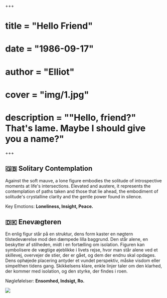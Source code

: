 +++
# title = "Hello Friend"
# date = "1986-09-17"
# author = "Elliot"
# cover = "img/1.jpg"
# description = "\"Hello, friend?\" That's lame. Maybe I should give you a name?"
+++


## 🇬🇧 Solitary Contemplation 

Against the soft mauve, a lone figure embodies the solitude of introspective moments at life's intersections. Elevated and austere, it represents the contemplation of paths taken and those that lie ahead, the embodiment of solitude's crystalline clarity and the gentle power found in silence. 

Key Emotions: **Loneliness, Insight, Peace.**

## 🇩🇰 Enevægteren 

En enlig figur står på en struktur, dens form kaster en nøgtern tilstedeværelse mod den dæmpede lilla baggrund. Den står alene, en beskytter af stilheden, midt i en fortælling om isolation. Figuren kan symbolisere de vægtige øjeblikke i livets rejse, hvor man står alene ved et skillevej, overvejer de stier, der er gået, og dem der endnu skal opdages. Dens ophøjede placering antyder et vundet perspektiv, måske visdom eller simpelthen tidens gang. Skikkelsens klare, enkle linjer taler om den klarhed, der kommer med isolation, og den styrke, der findes i roen. 

Nøglefølelser: **Ensomhed, Indsigt, Ro.**


![](https://rjuro.com/kenneth/img/3.jpg)